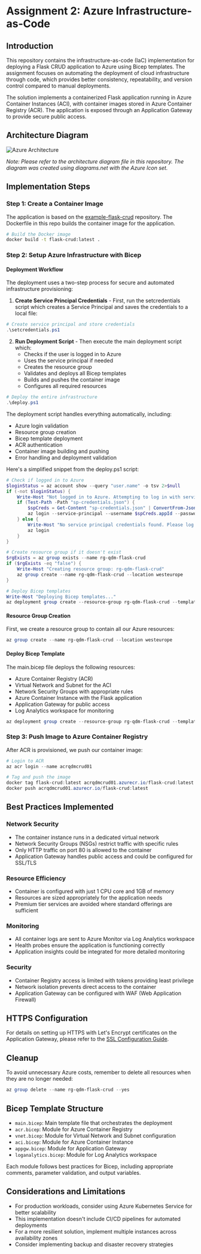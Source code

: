 # Assignment 2: Azure Infrastructure-as-Code

## Introduction
This repository contains the infrastructure-as-code (IaC) implementation for deploying a Flask CRUD application to Azure using Bicep templates. The assignment focuses on automating the deployment of cloud infrastructure through code, which provides better consistency, repeatability, and version control compared to manual deployments.

The solution implements a containerized Flask application running in Azure Container Instances (ACI), with container images stored in Azure Container Registry (ACR). The application is exposed through an Application Gateway to provide secure public access.

## Architecture Diagram
![Azure Architecture](./architecture-diagram.png)

*Note: Please refer to the architecture diagram file in this repository. The diagram was created using diagrams.net with the Azure Icon set.*

## Implementation Steps

### Step 1: Create a Container Image
The application is based on the [example-flask-crud](https://github.com/gurkanakdeniz/example-flask-crud) repository. The Dockerfile in this repo builds the container image for the application.

```bash
# Build the Docker image
docker build -t flask-crud:latest .
```

### Step 2: Setup Azure Infrastructure with Bicep

#### Deployment Workflow
The deployment uses a two-step process for secure and automated infrastructure provisioning:

1. **Create Service Principal Credentials** - First, run the setcredentials script which creates a Service Principal and saves the credentials to a local file:

```powershell
# Create service principal and store credentials
.\setcredentials.ps1
```

2. **Run Deployment Script** - Then execute the main deployment script which:
   - Checks if the user is logged in to Azure
   - Uses the service principal if needed
   - Creates the resource group
   - Validates and deploys all Bicep templates
   - Builds and pushes the container image
   - Configures all required resources

```powershell
# Deploy the entire infrastructure
.\deploy.ps1
```

The deployment script handles everything automatically, including:
- Azure login validation
- Resource group creation
- Bicep template deployment
- ACR authentication
- Container image building and pushing
- Error handling and deployment validation

Here's a simplified snippet from the deploy.ps1 script:

```powershell
# Check if logged in to Azure
$loginStatus = az account show --query "user.name" -o tsv 2>$null
if (-not $loginStatus) {
    Write-Host "Not logged in to Azure. Attempting to log in with service principal..."
    if (Test-Path -Path "sp-credentials.json") {
        $spCreds = Get-Content "sp-credentials.json" | ConvertFrom-Json
        az login --service-principal --username $spCreds.appId --password $spCreds.password --tenant $spCreds.tenant
    } else {
        Write-Host "No service principal credentials found. Please log in interactively."
        az login
    }
}

# Create resource group if it doesn't exist
$rgExists = az group exists --name rg-qdm-flask-crud
if ($rgExists -eq "false") {
    Write-Host "Creating resource group: rg-qdm-flask-crud"
    az group create --name rg-qdm-flask-crud --location westeurope
}

# Deploy Bicep templates
Write-Host "Deploying Bicep templates..."
az deployment group create --resource-group rg-qdm-flask-crud --template-file main.bicep --no-wait
```

#### Resource Group Creation
First, we create a resource group to contain all our Azure resources:

```powershell
az group create --name rg-qdm-flask-crud --location westeurope
```

#### Deploy Bicep Template
The main.bicep file deploys the following resources:
- Azure Container Registry (ACR)
- Virtual Network and Subnet for the ACI
- Network Security Groups with appropriate rules
- Azure Container Instance with the Flask application
- Application Gateway for public access
- Log Analytics workspace for monitoring

```powershell
az deployment group create --resource-group rg-qdm-flask-crud --template-file main.bicep
```

### Step 3: Push Image to Azure Container Registry
After ACR is provisioned, we push our container image:

```powershell
# Login to ACR
az acr login --name acrqdmcrud01

# Tag and push the image
docker tag flask-crud:latest acrqdmcrud01.azurecr.io/flask-crud:latest
docker push acrqdmcrud01.azurecr.io/flask-crud:latest
```

## Best Practices Implemented

### Network Security
- The container instance runs in a dedicated virtual network
- Network Security Groups (NSGs) restrict traffic with specific rules
- Only HTTP traffic on port 80 is allowed to the container
- Application Gateway handles public access and could be configured for SSL/TLS

### Resource Efficiency
- Container is configured with just 1 CPU core and 1GB of memory
- Resources are sized appropriately for the application needs
- Premium tier services are avoided where standard offerings are sufficient

### Monitoring
- All container logs are sent to Azure Monitor via Log Analytics workspace
- Health probes ensure the application is functioning correctly
- Application insights could be integrated for more detailed monitoring

### Security
- Container Registry access is limited with tokens providing least privilege
- Network isolation prevents direct access to the container
- Application Gateway can be configured with WAF (Web Application Firewall)

## HTTPS Configuration
For details on setting up HTTPS with Let's Encrypt certificates on the Application Gateway, please refer to the [SSL Configuration Guide](./ssl_guide.md).

## Cleanup
To avoid unnecessary Azure costs, remember to delete all resources when they are no longer needed:

```powershell
az group delete --name rg-qdm-flask-crud --yes
```

## Bicep Template Structure
- `main.bicep`: Main template file that orchestrates the deployment
- `acr.bicep`: Module for Azure Container Registry
- `vnet.bicep`: Module for Virtual Network and Subnet configuration
- `aci.bicep`: Module for Azure Container Instance
- `appgw.bicep`: Module for Application Gateway
- `loganalytics.bicep`: Module for Log Analytics workspace

Each module follows best practices for Bicep, including appropriate comments, parameter validation, and output variables.

## Considerations and Limitations
- For production workloads, consider using Azure Kubernetes Service for better scalability
- This implementation doesn't include CI/CD pipelines for automated deployments
- For a more resilient solution, implement multiple instances across availability zones
- Consider implementing backup and disaster recovery strategies 